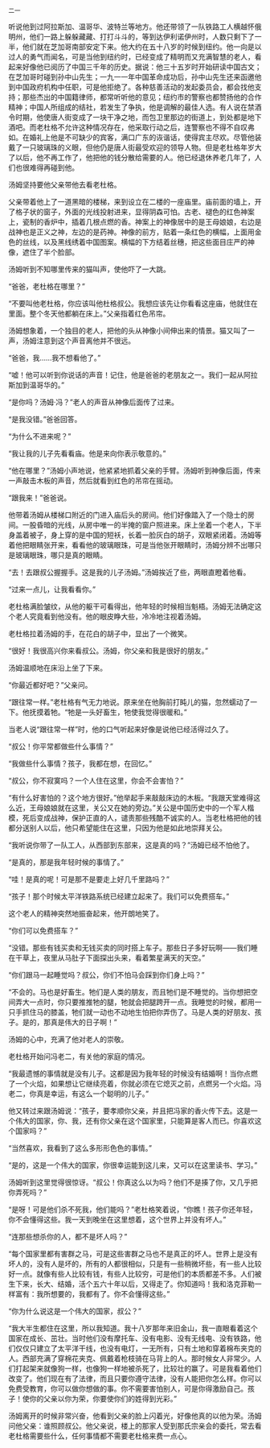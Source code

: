     二一 

   听说他到过阿拉斯加、温哥华、波特兰等地方。他还带领了一队铁路工人横越怀俄明州，他们一路上躲躲藏藏、打打斗斗的，等到达伊利诺伊州时，人数只剩下了一半，他们就在芝加哥南部安定下来。他大约在五十八岁的时候到纽约。他一向是以过人的勇气而闻名，可是当他到纽约时，已经变成了精明而又充满智慧的老人，看起来好像他已阅历了中国三千年的历史。据说：他三十五岁时开始研读中国古文；在芝加哥时碰到孙中山先生；一九一一年中国革命成功后，孙中山先生还来函邀他到中国政府机构中任职，可是他拒绝了。各种慈善活动的发起委员会，都会找他支持；那些杰出的中国籍律师，都常听听他的意见；纽约市的警察也都赞扬他的合作精神；中国人所组成的结社，若发生了争执，他是调解的最佳人选。有人说在禁酒令时期，他使唐人街变成了一块干净之地，而包卫里那边的街道上，到处都是地下酒吧。而老杜格不允许这种情况存在，他采取行动之后，连警察也不得不自叹弗如。在婚礼上他是不可缺少的宾客，满口广东的诙谐话，使得宾主尽欢。尽管他装戴了一只玻璃珠的义眼，但他仍是唐人街最受欢迎的领导人物。但是老杜格年岁大了以后，他不再工作了，他把他的钱分散给需要的人。他已经退休养老几年了，人们也很难得再碰到他。

   汤姆坚持要他父亲带他去看老杜格。

   父亲带着他上了一道黑暗的楼梯，来到设立在二楼的一座庙里。庙前面的墙上，开了格子状的窗子，外面的光线投射进来，显得阴森可怕。古老、褪色的红色神案上，瓷制的香炉中，插着几根点燃的香。神案上的神像居中的是王母娘娘，右边是战神也是正义之神，左边的是药神。神像的前方，贴着一条红色的横幅，上面用金色的丝线，以及黑线绣着中国图案。横幅的下方结着丝穗，把这些面目庄严的神像，遮住了半个脸部。

   汤姆听到不知哪里传来的猫叫声，使他吓了一大跳。

   “爸爸，老杜格在哪里？”

   “不要叫他老杜格，你应该叫他杜格叔公。我想应该先让你看看这座庙，他就住在里面。整个冬天他都躺在床上。”父亲指着红色吊帘。

   汤姆想象着，一个独目的老人，把他的头从神像小间伸出来的情景。猫又叫了一声，汤姆注意到这个声音离他并不很远。

   “爸爸，我……我不想看他了。”

   “嘘！他可以听到你说话的声音！记住，他是爸爸的老朋友之一。我们一起从阿拉斯加到温哥华的。”

   “是你吗？汤姆·冯？”老人的声音从神像后面传了过来。

   “是我没错。”爸爸回答。

   “为什么不进来呢？”

   “我让我的儿子先看看庙。他是来向你表示敬意的。”

   “他在哪里？”汤姆小声地说，他紧紧地抓着父亲的手臂。汤姆听到神像后面，传来一声敲击木板的声音，然后就看到红色的吊帘在摇动。

   “跟我来！”爸爸说。

   他带着汤姆从楼梯口附近的门进入庙后头的房间。他们好像踏入了一个隐士的房间。一股昏暗的光线，从房中唯一的半掩的窗户照进来。床上坐着一个老人，下半身盖着被子，身上穿的是中国的短袄，长着一脸灰白的胡子，双眼紧闭着。汤姆等着他把眼睛张开来，看看他的玻璃眼珠，可是当他张开眼睛时，汤姆分辨不出哪只是玻璃眼珠，哪只是真的眼睛。

   “去！去跟叔公握握手。这是我的儿子汤姆。”汤姆挨近了些，两眼直瞪着他看。

   “过来一点儿，让我看看你。”

   老杜格满脸皱纹，从他的躯干可看得出，他年轻的时候相当魁梧。汤姆无法确定这个老人究竟看到他没有。他的眼皮睁大些，冷冷地注视着汤姆。

   老杜格拉着汤姆的手，在花白的胡子中，显出了一个微笑。

   “很好！我很高兴你来看叔公。汤姆，你父亲和我是很好的朋友。”

   汤姆温顺地在床沿上坐了下来。

   “你最近都好吧？”父亲问。

   “跟往常一样。”老杜格有气无力地说。原来坐在他胸前打盹儿的猫，忽然蠕动了一下。他抚摸着牠。“牠是一头好畜生，牠使我觉得很暖和。”

   当老人说“跟往常一样”时，他的口气听起来好像是说他已经活得过久了。

   “叔公！你平常都做些什么事情？”

   “我做些什么事情？孩子，我都在想，在回忆。”

   “叔公，你不寂寞吗？一个人住在这里，你会不会害怕？”

   “有什么好害怕的？这个地方很好。”他举起手来敲敲床边的木板。“我跟天堂难得这么近，王母娘娘就在这里，关公又在她的旁边。”关公是中国历史中的一个军人楷模，死后变成战神，保护正直的人，谴责那些残酷不诚实的人。当老杜格把他的钱都分送别人以后，他只希望能住在这里，只因为他是如此地崇拜关公。

   “我听说你带了一队工人，从西部到东部来，这是真的吗？”汤姆已经不怕他了。

   “是真的，那是我年轻时候的事情了。”

   “哇！是真的呢！可是那不是要走上好几千里路吗？”

   “孩子！那个时候太平洋铁路系统已经建立起来了。我们可以免费搭车。”

   这个老人的精神突然地振奋起来，他开朗地笑了。

   “你们可以免费搭车？”

   “没错。那些有钱买卖和无钱买卖的同时搭上车子。那些日子多好玩啊——我们睡在干草上，夜里从马肚子下面探出头来，看着繁星满天的天空。”

   “你们跟马一起睡觉吗？叔公，你们不怕马会踩到你们身上吗？”

   “不会的。马也是好畜生。牠们是人类的朋友，而且牠们是不睡觉的。当你想把空间弄大一点时，你只要推推牠的腿，牠就会把腿跨开一点。我睡觉的时候，都用一只手抓住马的膝盖，牠们就一动也不动地生怕把你弄伤了。马是人类的好朋友、孩子。是的，那真是伟大的日子啊！”

   汤姆的心中，充满了他对老人的崇敬。

   老杜格开始问冯老二，有关他的家庭的情况。

   “我最遗憾的事情就是没有儿子。这都是因为我年轻的时候没有结婚啊！当你点燃了一个火焰，如果想让它继续亮着，你就必须在它熄灭之前，点燃另一个火焰。冯老二，你真是幸运，有这么一个聪明的儿子。”

   他又转过来跟汤姆说：“孩子，要孝顺你父亲，并且把冯家的香火传下去。这是一个伟大的国家，你、我，还有你父亲在这个国家里，只能算是客人而已。你喜欢这个国家吗？”

   “当然喜欢，我看到了这么多形形色色的事情。”

   “是的，这是一个伟大的国家，你很幸运能到这儿来，又可以在这里读书、学习。”

   汤姆听到这里觉得很惊讶。“叔公！你真这么以为吗？他们不是揍了你，又几乎把你弄死吗？”

   “是呀！可是他们杀不死我，他们能吗？”老杜格笑着说，“你瞧！孩子你还年轻，你不会懂得这些。我一天到晚坐在这里想着，这个世界上并没有坏人。”

   “连那些想杀你的人，都不是坏人吗？”

   “每个国家里都有害群之马，可是这些害群之马也不是真正的坏人。世界上是没有坏人的，没有人是坏的，所有的人都很相似，只是有一些稍微坏些，有一些人比较好一点。就像有些人比较有钱，有些人比较穷，可是他们的本质都差不多。人们被生下来，长大、结婚，活个五六十年以后，又得走了。你知道吗！我和洛克菲勒一样富有：我所想要的，我都有了。你不会懂得这些。”

   “你为什么说这是一个伟大的国家，叔公？”

   “我大半生都住在这里，所以我知道。我十八岁那年来旧金山，我一直眼看着这个国家在成长、茁壮。当时他们没有摩托车、没有电影、没有无线电、没有铁路，他们仅仅只建立了太平洋干线，也没有电灯，一无所有，只有土地和穿着棉布夹克的人。西部充满了穿棉花夹克、佩戴着枪枝骑在马背上的人。那时候女人非常少。人们打起架来就像狗一样，也像狗一样地被杀死了，比较壮的赢了。可是我看着他们改变了。他们现在有了法律，而且只要你遵守法律，没有人能把你怎么样。你可以免费受教育，你可以做你想做的事。你不需要害怕别人，可是你得激励自己。孩子！使你的父亲以你为荣，你要使你们的姓得到光彩。”

   汤姆离开的时候非常兴奋，他看到父亲的脸上闪着光，好像他真的以他为荣。汤姆问他父亲：谁照顾叔公。他父亲说，楼上的那家人受到那氏宗亲会的委托，常去看老杜格需要些什么，任何事情都不需要老杜格来费一点心。

